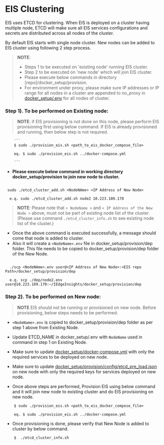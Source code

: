 #  EIS Clustering

EIS uses ETCD for clustering. When EIS is deployed on a cluster having multiple node, ETCD will make sure all EIS services configurations and secrets are distributed across all nodes of the cluster.

By default EIS starts with single node cluster. New nodes can be added to EIS cluster using following 2 step process.

> **NOTE**: 
> * Steps 1 to be executed on 'existing node' running EIS cluster.
> * Step 2 to be executed on 'new node' which will join EIS cluster.
> * Please execute below commands in directory [repo]/docker_setup/provision.
> * For environment under proxy, please make sure IP addresses or IP range for all nodes in a cluster are appended to no_proxy in [docker_setup/.env](../.env) for all nodes of cluster.



### Step 1). To be performed on Existing node:

> **NOTE**: if EIS provisioning is not done on this node, please perform EIS provisioning first using below command. If EIS is already provisioned and running, then below step is not required.

        ```
        $ sudo ./provision_eis.sh <path_to_eis_docker_compose_file>

        eq. $ sudo ./provision_eis.sh ../docker-compose.yml

        ```
* <b>Please execute below command in working directory docker_setup/provision to join new node to cluster.</b>

```

 sudo ./etcd_cluster_add.sh <NodeNAme> <IP Address of New Node>
  
  e.q. sudo ./etcd_cluster_add.sh node2 10.223.109.170

```

> **NOTE**: Please note that `< NodeName >` and `< IP Address of the New Node >` above, must not be part of existing node list of the cluster. (Please use command `./etcd_cluster_info.sh` to see existing node list of the cluster.)

* Once the above command is executed successfully, a message should come that node is added to cluster. 
* Also it will create a `<NodeName>.env` file in docker_setup/provision/dep folder. This file needs to be copied to docker_setup/provision/dep folder of the New Node.

```

  ./scp <NodeNAme>.env user@<IP Address of New Node>:<EIS repo Path>/docker_setup/provision/dep
  
  e.q. scp ./dep/node2.env user@10.223.109.170:~/IEdgeInsights/docker_setup/provision/dep

```

### Step 2). To be performed on New node:


> **NOTE** EIS should not be running or provisioned on new node.  Before provisioning, below steps needs to be performed.

 * `<NodeName>.env` is copied to docker_setup/provision/dep folder as per step 1 above from Existing Node.
 * Update ETCD_NAME in docker_setup/.env with `NodeName` used in command in step 1 on Existing Node.
 * Make sure to update [docker_setup/docker-compose.yml](../docker-compose.yml) with only the required services to be deployed on new node.
 * Make sure to update [docker_setup/provision/config/etcd_pre_load.json](config/etcd_pre_load.json) on new node with only the required keys for 
services deployed on new node.


 * Once above steps are performed, Provision EIS using below command and it will join new node to existing cluster and do EIS provisioning on new node.

```
    $ sudo ./provision_eis.sh <path_to_eis_docker_compose_file>

    eq. $ sudo ./provision_eis.sh ../docker-compose.yml

```
* Once provisioning is done, please verify that New Node is added to cluster by below command.
```
    $  ./etcd_cluster_info.sh

```
